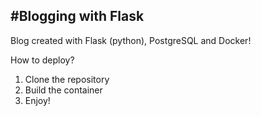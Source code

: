 #Blogging with Flask
---

Blog created with Flask (python), PostgreSQL and Docker!


How to deploy?

1. Clone the repository
2. Build the container
3. Enjoy!


